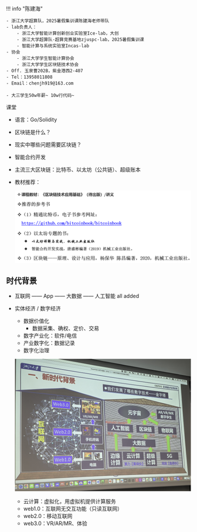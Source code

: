 !!! info "陈建海"

    - 浙江大学超算队，2025暑假集训课陈建海老师带队
    - lab负责人：
        - 浙江大学智能计算创新创业实验室Ice-lab，大创
        - 浙江大学超算队-超算竞赛基地zjuspc-lab，2025暑假集训课
        - 智能计算与系统实验室Incas-lab
    - 协会
        - 浙江大学学生智能计算协会
        - 浙江大学学生区块链技术协会
    - Off. 玉泉曹202B，紫金港西2-407
    - Tel：13958011808
    - Email：chenjh919@163.com

    - 大三学生50w年薪~ 10w行代码~

课堂

- 语言：Go/Solidity
- 区块链是什么？
- 现实中哪些问题需要区块链？
- 智能合约开发
- 主流三大区块链：比特币、以太坊（公共链）、超级账本
- 教材推荐：

    ![alt text](image.png)

## 时代背景

- 互联网 —— App —— 大数据 —— 人工智能 all added
- 实体经济 / 数字经济
    - 数据价值化
        - 数据采集、确权、定价、交易
    - 数字产业化：软件/电信
    - 产业数字化：数据记录
    - 数字化治理

    ![alt text](IMG_20250219_201153.jpg)

    - 云计算：虚拟化，用虚拟机提供计算服务
    - web1.0：互联网无交互功能（只读互联网）
    - web2.0：移动互联网
    - web3.0：VR/AR/MR、体验